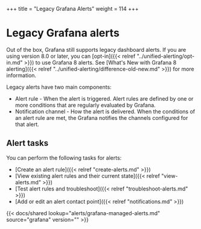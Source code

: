 +++
title = "Legacy Grafana Alerts"
weight = 114
+++

# Legacy Grafana alerts

Out of the box, Grafana still supports legacy dashboard alerts. If you are using version 8.0 or later, you can [opt-in]({{< relref "../unified-alerting/opt-in.md" >}}) to use Grafana 8 alerts. See [What's New with Grafana 8 alerting]({{< relref "../unified-alerting/difference-old-new.md" >}}) for more information.

Legacy alerts have two main components:

- Alert rule - When the alert is triggered. Alert rules are defined by one or more conditions that are regularly evaluated by Grafana.
- Notification channel - How the alert is delivered. When the conditions of an alert rule are met, the Grafana notifies the channels configured for that alert.

## Alert tasks

You can perform the following tasks for alerts:

- [Create an alert rule]({{< relref "create-alerts.md" >}})
- [View existing alert rules and their current state]({{< relref "view-alerts.md" >}})
- [Test alert rules and troubleshoot]({{< relref "troubleshoot-alerts.md" >}})
- [Add or edit an alert contact point]({{< relref "notifications.md" >}})

{{< docs/shared lookup="alerts/grafana-managed-alerts.md" source="grafana" version="<GRAFANA VERSION>" >}}
